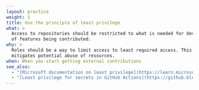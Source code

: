 ```yaml
---
layout: practice
weight: 1
title: Use the principle of least privilege
what: >
  Access to repositories should be restricted to what is needed for development
  of features being contributed.
why: >
  Roles should be a way to limit access to least required access. This
  mitigates potential abuse of resources.
when: When you start getting external contributions
see_also:
  - "[Microsoft documentation on least privilege](https://learn.microsoft.com/en-us/entra/identity-platform/secure-least-privileged-access); not directly applicable but good introduction to the ideas"
  - "[Least privilege for secrets in GitHub Actions](https://github.blog/security/application-security/implementing-least-privilege-for-secrets-in-github-actions/)"
---
```


